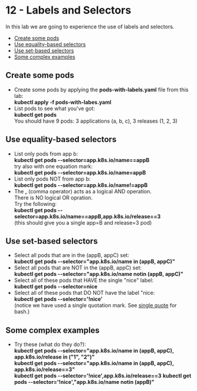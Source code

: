 # 12 - Labels and Selectors

In this lab we are going to experience the use of labels and selectors.


- [Create some pods](#Create-some-pods)
- [Use equality-based selectors](#Use-equality-based-selectors)
- [Use set-based selectors](#Use-set-based-selectors)
- [Some complex examples](#Some-complex-examples)

## Create some pods

- Create some pods by applying the **pods-with-labels.yaml** file from this lab:  
**kubectl apply -f pods-with-labes.yaml**
- List pods to see what you've got:  
**kubectl get pods**  
You should have 9 pods:   3 applications (a, b, c),  3 releases (1, 2, 3)


## Use equality-based selectors

- List only pods from app b:  
**kubectl get pods --selector=app.k8s.io/name==appB**  
try also with one equation mark:  
**kubectl get pods --selector=app.k8s.io/name=appB**  
- List only pods NOT from app b:  
**kubectl get pods --selector=app.k8s.io/name!=appB**
- The **,** (comma operator) acts as a logical AND operation.  
There is NO logical OR opration.  
Try the following:  
**kubectl get pods --selector=app.k8s.io/name==appB,app.k8s.io/release==3**  
(this should give you a single app=B and release=3 pod)

## Use set-based selectors

- Select all pods that are in the (appB, appC) set:  
**kubectl get pods --selector="app.k8s.io/name in (appB, appC)"**
- Select all pods that are NOT in the (appB, appC) set:  
**kubectl get pods --selector="app.k8s.io/name notin (appB, appC)"**
- Select all of these pods that HAVE the single "nice" label:  
**kubectl get pods --selector=nice**
- Select all of these pods that DO NOT have the label "nice:  
**kubectl get pods --selector='!nice'**  
(notice we have used a single quotation mark. See [single quote](https://www.gnu.org/software/bash/manual/html_node/Single-Quotes.html) for bash.)

## Some complex examples

- Try these (what do they do?):  
**kubectl get pods --selector="app.k8s.io/name in (appB, appC), app.k8s.io/release in ("1", "2")"**  
**kubectl get pods --selector="app.k8s.io/name in (appB, appC), app.k8s.io/release==3"**  
**kubectl get pods --selector='!nice',app.k8s.io/release==3**
**kubectl get pods --selector='!nice',"app.k8s.io/name notin (appB)"**